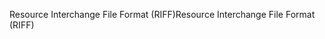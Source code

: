 <span data-ttu-id="56500-101">Resource Interchange File Format (RIFF)</span><span class="sxs-lookup"><span data-stu-id="56500-101">Resource Interchange File Format (RIFF)</span></span>
